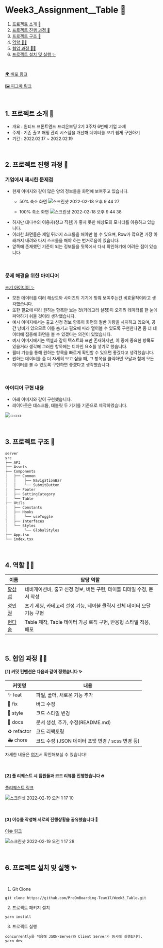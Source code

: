 # Week3_Assignment\_\_Table 📝

1. [프로젝트 소개 🚀](#1-프로젝트-소개-)
2. [프로젝트 진행 과정 📍](#2-프로젝트-진행-과정-)
3. [프로젝트 구조 🌲](#3-프로젝트-구조-)
4. [역할 👋🏻](#4-역할-)
5. [협업 과정 ✍🏻](#5-협업-과정-)
6. [프로젝트 설치 및 실행 ✨](#6-프로젝트-설치-및-실행-)

<br/>

[🌍 배포 링크]()

[🖼 피그마 링크](https://www.figma.com/file/FiBRKXRGuUrwYbLWyiwY87/%EC%BD%9C%EB%A1%9C%EC%84%B8%EC%9B%80-%EC%BD%94%ED%8D%BC%EB%A0%88%EC%9D%B4%EC%85%98?node-id=0%3A1)

<br />

## 1. 프로젝트 소개 🚀

- 개요 : 원티드 프론트엔드 프리온보딩 2기 3주차 6번째 기업 과제
- 주제 : 기존 출고 매핑 관리 시스템을 개선해 데이터를 보기 쉽게 구현하기
- 기간 : 2022.02.17 ~ 2022.02.19

<br />

## 2. 프로젝트 진행 과정 📍

### 기업에서 제시한 문제점

- 현재 이미지와 같이 많은 양의 정보들을 화면에 보여주고 있습니다.

  - 50% 축소 화면
    ![스크린샷 2022-02-18 오후 9 44 27](https://user-images.githubusercontent.com/98322239/154685398-d3e39070-47bd-49ed-9fe3-caccc2ec78f7.png)

  - 100% 축소 화면
    ![스크린샷 2022-02-18 오후 9 44 38](https://user-images.githubusercontent.com/98322239/154685437-cc8058df-fe47-456e-bbcc-8a713a44c0b3.png)

* 하지만 대다수의 이용자(창고 직원)가 좋지 못한 해상도의 모니터를 이용하고 있습니다.
* 이러한 화면들은 제일 뒤까지 스크롤을 해야만 볼 수 있으며, Row가 많으면 가장 아래까지 내려와 다시 스크롤을 해야 하는 번거로움이 있습니다.
* 앞쪽에 존재했던 기준이 되는 정보들을 뒷쪽에서 다시 확인하기에 어려운 점이 있습니다.

<br/>

### 문제 해결을 위한 아이디어

[초기 아이디어 ✨](https://onyx-limburger-373.notion.site/02-17-221120eece3840a6946ab355479246c7)

- 모든 데이터를 여러 해상도와 사이즈의 기기에 맞춰 보여주는건 비효율적이라고 생각했습니다.
- 또한 필요에 따라 원하는 항목만 보는 것(카테고리 설정)이 오히려 데이터를 한 눈에 파악하기 쉬울 것이라 생각했습니다.
- 예시 이미지에서는 출고 신청 정보 항목이 화면의 절반 가량을 차지하고 있으며, 공간 낭비가 있으므로 이를 숨기고 필요에 따라 열어볼 수 있도록 구현한다면 좀 더 데이터에 집중해 화면을 볼 수 있겠다는 의견이 있었습니다.
- 예시 이미지에서는 엑셀과 같이 텍스트와 표만 존재하지만, 이 중에 중요한 항목도 있을거라 생각해 그러한 항목에는 디자인 요소를 넣기로 했습니다.
- 필터 기능을 통해 원하는 항목을 빠르게 확인할 수 있으면 좋겠다고 생각했습니다.
- 원하는 데이터를 좀 더 자세히 보고 싶을 때, 그 항목을 클릭하면 모달과 함께 모든 데이터를 볼 수 있도록 구현하면 좋겠다고 생각했습니다.

<br/>

### 아이디어 구현 내용

- 아래 이미지와 같이 구현했습니다.
- 레이아웃은 데스크톱, 태블릿 두 기기를 기준으로 제작하였습니다.

![ㅁㅁㅁ](https://user-images.githubusercontent.com/98322239/154719602-97c50fcb-6cbe-444b-97bc-afbb005302e6.jpg)

<br />

## 3. 프로젝트 구조 🌲

```bash
server
src
├── API
├── Assets
├── Components
│   ├── Common
│   │    ├── NavigationBar
│   │    └── SubmitButton
│   ├── Footer
│   ├── SettingCategory
│   └── Table
├── Utils
│   ├── Constants
│   ├── Hooks
│   │    └── useToggle
│   ├── Interfaces
│   └── Styles
│        └── GlobalStyles
├── App.tsx
└── index.tsx

```

<br/>

## 4. 역할 👋🏻

| 이름                                       | 담당 역할                                                               |
| ------------------------------------------ | ----------------------------------------------------------------------- |
| [황상섭](https://github.com/sangseophwang) | 네비게이션바, 출고 신청 정보, 버튼 구현, 테이블 디테일 수정, 문서 작성  |
| [정인권](https://github.com/developjik)    | 초기 세팅, 카테고리 설정 기능, 테이블 클릭시 전체 데이터 모달 기능 구현 |
| [현다솜](https://github.com/som-syom)      | Table 제작, Table 데이터 가공 로직 구현, 반응형 스타일 적용, 배포       |

<br/>

## 5. 협업 과정 ✍🏻

#### [1] 커밋 컨벤션은 다음과 같이 정했습니다 ✨

| 커밋명      | 내용                                             |
| ----------- | ------------------------------------------------ |
| ✨ feat     | 파일, 폴더, 새로운 기능 추가                     |
| 🐛 fix      | 버그 수정                                        |
| 💄 style    | 코드 스타일 변경                                 |
| 📝 docs     | 문서 생성, 추가, 수정(README.md)                 |
| ♻️ refactor | 코드 리팩토링                                    |
| 🚑️ chore   | 코드 수정 (JSON 데이터 포맷 변경 / scss 변경 등) |

자세한 내용은 [여기](https://github.com/PreOnBoarding-Team17/Week3_Table/issues/2)서 확인해보실 수 있습니다!

<br/>

#### [2] 풀 리퀘스트 시 팀원들과 코드 리뷰를 진행했습니다 🔥

[풀리퀘스트 링크](https://github.com/PreOnBoarding-Team17/Week3_Table/pulls?q=is%3Apr+is%3Aclosed)

![스크린샷 2022-02-19 오전 1 17 10](https://user-images.githubusercontent.com/98322239/154720831-a4260ddb-571e-4b95-bb62-551025f69923.png)

<br/>

#### [3] 이슈를 작성해 서로의 진행상황을 공유했습니다 👀

[이슈 링크](https://github.com/PreOnBoarding-Team17/Week3_Table/issues)

![스크린샷 2022-02-19 오전 1 17 28](https://user-images.githubusercontent.com/98322239/154720895-817caec5-2b0d-4c8e-ab85-92fc8b0608e2.png)

<br/>

## 6. 프로젝트 설치 및 실행 ✨

<br/>

1. Git Clone

```plaintext
git clone https://github.com/PreOnBoarding-Team17/Week3_Table.git
```

2. 프로젝트 패키지 설치

```plaintext
yarn install
```

3. 프로젝트 실행

```plaintext
concurrently를 적용해 JSON-Server와 Client Server가 동시에 실행됩니다.
yarn dev
```
